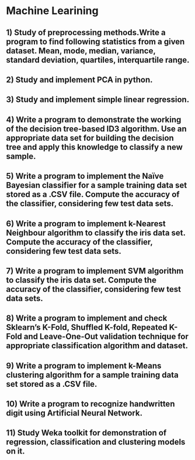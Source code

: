 # Machine Learining
## 1) Study of preprocessing methods.Write a program to find following statistics from a given dataset. Mean, mode, median, variance, standard deviation, quartiles, interquartile range.
## 2) Study and implement PCA in python.
## 3) Study and implement simple linear regression.
## 4) Write a program to demonstrate the working of the decision tree-based ID3 algorithm. Use an appropriate data set for building the decision tree and apply this knowledge to classify a new sample.
## 5)  Write a program to implement the Naïve Bayesian classifier for a sample training data set stored as a .CSV file. Compute the accuracy of the classifier, considering few test data sets.
## 6) Write a program to implement k-Nearest Neighbour algorithm to classify the iris data set. Compute the accuracy of the classifier, considering few test data sets.
## 7) Write a program to implement SVM algorithm to classify the iris data set. Compute the accuracy of the classifier, considering few test data sets.
## 8) Write a program to implement and check Sklearn’s K-Fold, Shuffled K-fold, Repeated K-Fold and Leave-One-Out validation technique for appropriate classification algorithm and dataset.
## 9)  Write a program to implement k-Means clustering algorithm for a sample training data set stored as a .CSV file.
## 10) Write a program to recognize handwritten digit using Artificial Neural Network.
## 11) Study Weka toolkit for demonstration of regression, classification and clustering models on it.
